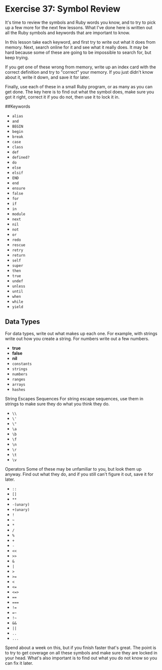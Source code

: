 # Exercise 37: Symbol Review
It's time to review the symbols and Ruby words you know, and to try to pick up a few more for the next few lessons. What I've done here is written out all the Ruby symbols and keywords that are important to know.

In this lesson take each keyword, and first try to write out what it does from memory. Next, search online for it and see what it really does. It may be hard because some of these are going to be impossible to search for, but keep trying.

If you get one of these wrong from memory, write up an index card with the correct definition and try to "correct" your memory. If you just didn't know about it, write it down, and save it for later.

Finally, use each of these in a small Ruby program, or as many as you can get done. The key here is to find out what the symbol does, make sure you got it right, correct it if you do not, then use it to lock it in.

##Keywords
* `alias`
* `and`
* `BEGIN`
* `begin`
* `break`
* `case`
* `class`
* `def`
* `defined?`
* `do`
* `else`
* `elsif`
* `END`
* `end`
* `ensure`
* `false`
* `for`
* `if`
* `in`
* `module`
* `next`
* `nil`
* `not`
* `or`
* `redo`
* `rescue`
* `retry`
* `return`
* `self`
* `super`
* `then`
* `true`
* `undef`
* `unless`
* `until`
* `when`
* `while`
* `yield`

## Data Types
For data types, write out what makes up each one. For example, with strings write out how you create a string. For numbers write out a few numbers.

* **true**
* **false**
* **nil**
* `constants`
* `strings`
* `numbers`
* `ranges`
* `arrays`
* `hashes`

String Escapes Sequences
For string escape sequences, use them in strings to make sure they do what you think they do.

* `\\`
* `\'`
* `\"`
* `\a`
* `\b`
* `\f`
* `\n`
* `\r`
* `\t`
* `\v`


Operators
Some of these may be unfamiliar to you, but look them up anyway. Find out what they do, and if you still can't figure it out, save it for later.

* `::`
* `[]`
* `**`
* `-(unary)`
* `+(unary)  `
* `!  `
* `~`
* `*`
* `/`
* `%`
* `+  `
* `-`
* `<<`
* `>>`
* `&`
* `|`
* `>  `
* `>=`
* `<`
* `<=`
* `<=> `
* `==  `
* `=== `
* `!=  `
* `=~  `
* `!~`
* `&&`
* `||`
* `.. `
* `...`

Spend about a week on this, but if you finish faster that's great. The point is to try to get coverage on all these symbols and make sure they are locked in your head. What's also important is to find out what you do not know so you can fix it later.
